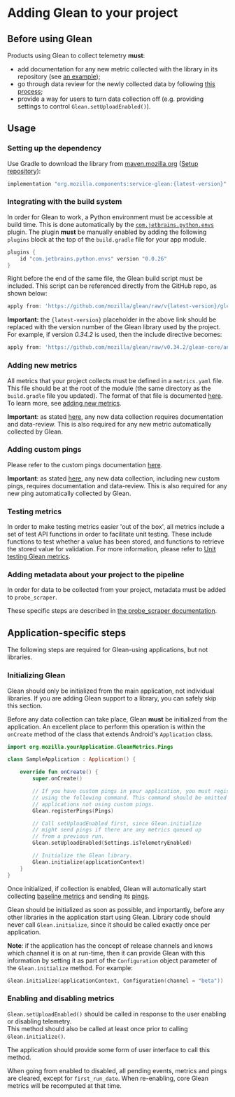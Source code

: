 # Adding Glean to your project

## Before using Glean

Products using Glean to collect telemetry **must**:

- add documentation for any new metric collected with the library in its repository (see [an example](pings/index.md));
- go through data review for the newly collected data by following [this process](https://wiki.mozilla.org/Firefox/Data_Collection);
- provide a way for users to turn data collection off (e.g. providing settings to control
  `Glean.setUploadEnabled()`).

## Usage

### Setting up the dependency

Use Gradle to download the library from [maven.mozilla.org](https://maven.mozilla.org/)
([Setup repository](../../../README.md#maven-repository)):

```Groovy
implementation "org.mozilla.components:service-glean:{latest-version}"
```

### Integrating with the build system

In order for Glean to work, a Python environment must be accessible at build time.
This is done automatically by the [`com.jetbrains.python.envs`](https://github.com/JetBrains/gradle-python-envs/) plugin. 
The plugin **must** be manually enabled by adding the following `plugins` block at the top of the `build.gradle` file for your app module.

```Groovy
plugins {
    id "com.jetbrains.python.envs" version "0.0.26"
}
```

Right before the end of the same file, the Glean build script must be included.
This script can be referenced directly from the GitHub repo, as shown below:

```Groovy
apply from: 'https://github.com/mozilla/glean/raw/v{latest-version}/glean-core/android/sdk_generator.gradle'
```

**Important:** the `{latest-version}` placeholder in the above link should be replaced with the version number of the Glean library used by the project. 
For example, if version *0.34.2* is used, then the include directive becomes:

```Groovy
apply from: 'https://github.com/mozilla/glean/raw/v0.34.2/glean-core/android/sdk_generator.gradle'
```

### Adding new metrics

All metrics that your project collects must be defined in a `metrics.yaml` file. 
This file should be at the root of the module (the same directory as the `build.gradle` file you updated). 
The format of that file is documented [here](https://mozilla.github.io/glean_parser/metrics-yaml.html).
To learn more, see [adding new metrics](adding-new-metrics.md).

**Important**: as stated [here](#before-using-the-library), any new data collection requires documentation and data-review. This is also required for any new metric automatically collected by Glean.

### Adding custom pings

Please refer to the custom pings documentation [here](pings/custom.md).

**Important**: as stated [here](#before-using-the-library), any new data collection, including new custom pings, requires documentation and data-review. This is also required for any new ping automatically collected by Glean.

### Testing metrics

In order to make testing metrics easier 'out of the box', all metrics include a set of test API functions in order to facilitate unit testing.  These include functions to test whether a value has been stored, and functions to retrieve the stored value for validation.  For more information, please refer to [Unit testing Glean metrics](testing-metrics.md).

### Adding metadata about your project to the pipeline

In order for data to be collected from your project, metadata must be added to `probe_scraper`.

These specific steps are described in [the probe_scraper documentation](https://github.com/mozilla/probe-scraper#adding-a-new-glean-repository).

## Application-specific steps

The following steps are required for Glean-using applications, but not libraries.

### Initializing Glean

Glean should only be initialized from the main application, not individual libraries.  If you are adding Glean support to a library, you can safely skip this section.

Before any data collection can take place, Glean **must** be initialized from the application.
An excellent place to perform this operation is within the `onCreate` method of the class that extends Android's `Application` class.

```Kotlin
import org.mozilla.yourApplication.GleanMetrics.Pings

class SampleApplication : Application() {

    override fun onCreate() {
        super.onCreate()

        // If you have custom pings in your application, you must register them
        // using the following command. This command should be omitted for
        // applications not using custom pings.
        Glean.registerPings(Pings)

        // Call setUploadEnabled first, since Glean.initialize
        // might send pings if there are any metrics queued up
        // from a previous run.
        Glean.setUploadEnabled(Settings.isTelemetryEnabled)

        // Initialize the Glean library.
        Glean.initialize(applicationContext)
    }
}
```

Once initialized, if collection is enabled, Glean will automatically start collecting [baseline metrics](pings/metrics.md) and sending its [pings](pings/index.md).

Glean should be initialized as soon as possible, and importantly, before any other libraries in the application start using Glean. 
Library code should never call `Glean.initialize`, since it should be called exactly once per application.

**Note**: if the application has the concept of release channels and knows which channel it is on at run-time, then it can provide Glean with this information by setting it as part of the `Configuration` object parameter of the `Glean.initialize` method. For example:

```Kotlin
Glean.initialize(applicationContext, Configuration(channel = "beta"))
```

### Enabling and disabling metrics

`Glean.setUploadEnabled()` should be called in response to the user enabling or disabling telemetry.  
This method should also be called at least once prior to calling `Glean.initialize()`.

The application should provide some form of user interface to call this method.

When going from enabled to disabled, all pending events, metrics and pings are cleared, except for `first_run_date`.
When re-enabling, core Glean metrics will be recomputed at that time.

